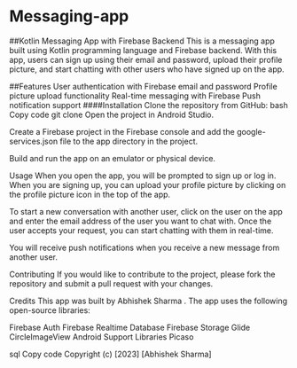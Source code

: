 # Messaging-app
##Kotlin Messaging App with Firebase Backend
This is a messaging app built using Kotlin programming language and Firebase backend. With this app, users can sign up using their email and password, upload their profile picture, and start chatting with other users who have signed up on the app.

##Features
User authentication with Firebase email and password
Profile picture upload functionality
Real-time messaging with Firebase
Push notification support
####Installation
Clone the repository from GitHub:
bash
Copy code
git clone 
Open the project in Android Studio.

Create a Firebase project in the Firebase console and add the google-services.json file to the app directory in the project.

Build and run the app on an emulator or physical device.

Usage
When you open the app, you will be prompted to sign up or log in. When you are signing up, you can upload your profile picture by clicking on the profile picture icon in the top of the app.

To start a new conversation with another user, click on the user on the app and enter the email address of the user you want to chat with. Once the user accepts your request, you can start chatting with them in real-time.

You will receive push notifications when you receive a new message from another user.

Contributing
If you would like to contribute to the project, please fork the repository and submit a pull request with your changes.

Credits
This app was built by Abhishek Sharma . The app uses the following open-source libraries:

Firebase Auth
Firebase Realtime Database
Firebase Storage
Glide
CircleImageView
Android Support Libraries
Picaso

sql
Copy code
Copyright (c) [2023] [Abhishek Sharma]







